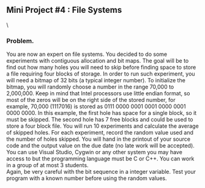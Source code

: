 ## Mini Project #4 : File Systems
\
### Problem.
You are now an expert on file systems. You decided to do some experiments with contiguous allocation and bit maps. The goal will be to find out how many holes you will need to skip before finding space to store a file requiring four blocks of storage. In order to run such experiment, you will need a bitmap of 32 bits (a typical integer number). To initialize the bitmap, you will randomly choose a number in the range 70,000 to 2,000,000. Keep in mind that Intel processors use little endian format, so most of the zeros will be on the right side of the stored number, for example, 70,000 (1117016) is stored as 0111 0000 0001 0001 0000 0001 0000 0000. In this example, the first hole has space for a single block, so it must be skipped. The second hole has 7 free blocks and could be used to store a four block file. You will run 10 experiments and calculate the average of skipped holes. For each experiment, record the random value used and the number of holes skipped. You will hand in the printout of your source code and the output value on the due date (no late work will be accepted). You can use Visual Studio, Cygwin or any other system you may have access to but the programming language must be C or C++. You can work in a group of at most 3 students.\
Again, be very careful with the bit sequence in a integer variable. Test your program with a known number before using the random values.
